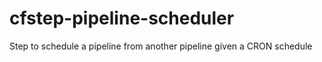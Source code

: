 # cfstep-pipeline-scheduler
Step to schedule a pipeline from another pipeline given a CRON schedule

